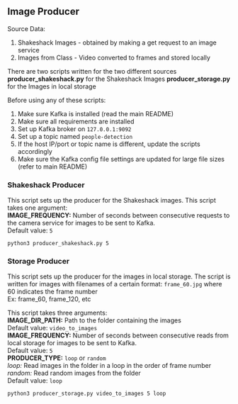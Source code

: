 ## Image Producer
Source Data:
1) Shakeshack Images - obtained by making a get request to an image service
2) Images from Class - Video converted to frames and stored locally

There are two scripts written for the two different sources
**producer_shakeshack.py** for the Shakeshack Images
**producer_storage.py** for the Images in local storage

Before using any of these scripts:
1) Make sure Kafka is installed (read the main README)
2) Make sure all requirements are installed
3) Set up Kafka broker on `127.0.0.1:9092`
4) Set up a topic named `people-detection`
5) If the host IP/port or topic name is different, update the scripts accordingly
6) Make sure the Kafka config file settings are updated for large file sizes (refer to main README)

### Shakeshack Producer
This script sets up the producer for the Shakeshack images. This script takes one argument:  
**IMAGE_FREQUENCY:** Number of seconds between consecutive requests to the camera service for images to be sent to Kafka.  
Default value: `5`  

```
python3 producer_shakeshack.py 5
```

### Storage Producer
This script sets up the producer for the images in local storage. The script is written for images with filenames of a certain format: `frame_60.jpg` where 60 indicates the frame number  
Ex: frame_60, frame_120, etc  

This script takes three arguments:  
**IMAGE_DIR_PATH:** Path to the folder containing the images  
Default value: `video_to_images`  
**IMAGE_FREQUENCY:** Number of seconds between consecutive reads from local storage for images to be sent to Kafka.  
Default value: `5`  
**PRODUCER_TYPE:** `loop` or `random`  
*loop:* Read images in the folder in a loop in the order of frame number  
*random:* Read random images from the folder  
Default value: `loop`  

```
python3 producer_storage.py video_to_images 5 loop
```
